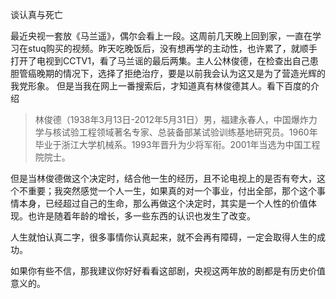 谈认真与死亡


最近央视一套放《马兰遥》，偶尔会看上一段。这周前几天晚上回到家，一直在学习在stuq购买的视频。昨天吃晚饭后，没有想再学的主动性，也许累了，就顺手打开了电视到CCTV1，看了马兰谣的最后两集。主人公林俊德，在检查出自己患胆管癌晚期的情况下，选择了拒绝治疗，要是以前我会认为这又是为了营造光辉的我党形象。 但是当我在网上一番搜索后，才知道真有林俊德其人。看下百度的介绍

> 林俊德（1938年3月13日-2012年5月31日）男，福建永春人，中国爆炸力学与核试验工程领域著名专家、总装备部某试验训练基地研究员。1960年毕业于浙江大学机械系。1993年晋升为少将军衔。2001年当选为中国工程院院士。


但是当林俊德做这个决定时，结合他一生的经历，且不论电视上的是否有夸大，这个不重要；我突然感觉一个人一生，如果真的对一个事业，付出全部，那个这个事情本身，已经超过自己的生命，那么再做这个决定时，其实是一个人性的价值体现。也许是随着年龄的增长，多一些东西的认识也发生了改变。

人生就怕认真二字，很多事情你认真起来，就不会再有障碍，一定会取得人生的成功。

如果你有些不信，那我建议你好好看看这部剧，央视这两年放的剧都是有历史价值意义的。



